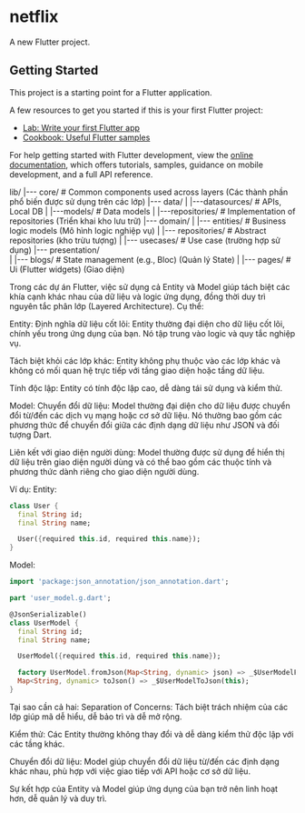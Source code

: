 # netflix

A new Flutter project.

## Getting Started

This project is a starting point for a Flutter application.

A few resources to get you started if this is your first Flutter project:

- [Lab: Write your first Flutter app](https://docs.flutter.dev/get-started/codelab)
- [Cookbook: Useful Flutter samples](https://docs.flutter.dev/cookbook)

For help getting started with Flutter development, view the
[online documentation](https://docs.flutter.dev/), which offers tutorials,
samples, guidance on mobile development, and a full API reference.

lib/
|--- core/                      # Common components used across layers (Các thành phần phổ biến được sử dụng trên các lớp)
|--- data/
|    |---datasources/           # APIs, Local DB
|    |---models/                # Data models
|    |---repositories/          # Implementation of repositories (Triển khai kho lưu trữ)
|--- domain/
|    |--- entities/             # Business logic models (Mô hình logic nghiệp vụ)
|    |--- repositories/         # Abstract repositories (kho trừu tượng)
|    |--- usecases/             # Use case (trường hợp sử dụng)
|--- presentation/  
|    |--- blogs/                # State management (e.g., Bloc) (Quản lý State)
|    |--- pages/                # Ui (Flutter widgets) (Giao diện)

Trong các dự án Flutter, việc sử dụng cả Entity và Model giúp tách biệt các khía cạnh khác nhau của dữ liệu và logic ứng dụng, đồng thời duy trì nguyên tắc phân lớp (Layered Architecture). Cụ thể:

Entity:
Định nghĩa dữ liệu cốt lõi: Entity thường đại diện cho dữ liệu cốt lõi, chính yếu trong ứng dụng của bạn. Nó tập trung vào logic và quy tắc nghiệp vụ.

Tách biệt khỏi các lớp khác: Entity không phụ thuộc vào các lớp khác và không có mối quan hệ trực tiếp với tầng giao diện hoặc tầng dữ liệu.

Tính độc lập: Entity có tính độc lập cao, dễ dàng tái sử dụng và kiểm thử.

Model:
Chuyển đổi dữ liệu: Model thường đại diện cho dữ liệu được chuyển đổi từ/đến các dịch vụ mạng hoặc cơ sở dữ liệu. Nó thường bao gồm các phương thức để chuyển đổi giữa các định dạng dữ liệu như JSON và đối tượng Dart.

Liên kết với giao diện người dùng: Model thường được sử dụng để hiển thị dữ liệu trên giao diện người dùng và có thể bao gồm các thuộc tính và phương thức dành riêng cho giao diện người dùng.

Ví dụ:
Entity:

```dart
class User {
  final String id;
  final String name;

  User({required this.id, required this.name});
}
```

Model:

```dart
import 'package:json_annotation/json_annotation.dart';

part 'user_model.g.dart';

@JsonSerializable()
class UserModel {
  final String id;
  final String name;

  UserModel({required this.id, required this.name});

  factory UserModel.fromJson(Map<String, dynamic> json) => _$UserModelFromJson(json);
  Map<String, dynamic> toJson() => _$UserModelToJson(this);
}
```

Tại sao cần cả hai:
Separation of Concerns: Tách biệt trách nhiệm của các lớp giúp mã dễ hiểu, dễ bảo trì và dễ mở rộng.

Kiểm thử: Các Entity thường không thay đổi và dễ dàng kiểm thử độc lập với các tầng khác.

Chuyển đổi dữ liệu: Model giúp chuyển đổi dữ liệu từ/đến các định dạng khác nhau, phù hợp với việc giao tiếp với API hoặc cơ sở dữ liệu.

Sự kết hợp của Entity và Model giúp ứng dụng của bạn trở nên linh hoạt hơn, dễ quản lý và duy trì.
